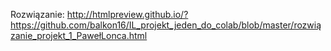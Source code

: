 Rozwiązanie: 
http://htmlpreview.github.io/?https://github.com/balkon16/IL_projekt_jeden_do_colab/blob/master/rozwiązanie_projekt_1_PawełLonca.html
